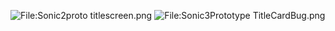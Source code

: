 <img src="https://tcrf.net/images/8/81/Sonic1proto_titlescreen.png" alt="File:Sonic2proto titlescreen.png"/> <img src="https://tcrf.net/images/e/e7/Sonic3Prototype_TitleCardBug.png" alt="File:Sonic3Prototype TitleCardBug.png"/>